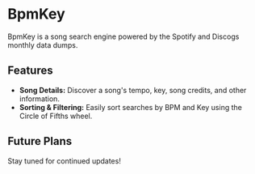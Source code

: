 # BpmKey

BpmKey is a song search engine powered by the Spotify and Discogs monthly data dumps.

## Features

- **Song Details:** Discover a song's tempo, key,  song credits, and other information.
- **Sorting & Filtering:** Easily sort searches by BPM and Key using the Circle of Fifths wheel.

## Future Plans

Stay tuned for continued updates!